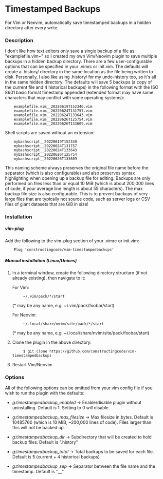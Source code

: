 # Timestamped Backups
For Vim or Neovim, automatically save timestamped backups in a hidden directory
after every write.


### Description
I don't like how text editors only save a single backup of a file as
"examplefile.vim~" so I created my own Vim/Neovim plugin to save multiple
backups in a hidden backup directory.  There are a few user-configurable
options that can be specified in your .vimrc or init.vim.  The defaults will
create a .history/ directory in the same location as the file being written to
disk.  Personally, I also like using .history/ for my undo-history too, so it's
all in the same hidden directory.  The defaults will save 5 backups (a copy of
the current file and 4 historical backups) in the following format with the ISO
8601 basic format timestamp appended (extended format may have some characters
that may conflict with some operating systems):

        examplefile.vim__20220619T152340.vim
        examplefile.vim__20220624T131757.vim
        examplefile.vim__20220624T133643.vim
        examplefile.vim__20220626T125754.vim
        examplefile.vim__20220626T133609.vim

Shell scripts are saved without an extension:

        mybashscript__20220619T152340
        mybashscript__20220624T131757
        mybashscript__20220624T133643
        mybashscript__20220626T125754
        mybashscript__20220626T133609

This naming scheme always preserves the original file name before the separator
(which is also configurable) and also preserves syntax highlighting when
opening up a backup file for editing.  Backups are only performed on files less
than or equal 10 MiB (which is about 200,000 lines of code, if your average
line length is about 55 characters).  The max backup file size is also
configurable.  This is to prevent backups of very large files that are
typically not source code, such as server logs or CSV files of giant datasets
that are GiB in size!


### Installation

##### vim-plug
Add the following to the vim-plug section of your .vimrc or init.vim:

        Plug 'constructingcode/vim-timestampedbackups'

##### Manual installation (Linux/Unices)

1. In a terminal window, create the following directory structure (if not
   already existing), then navigate to it:

    For Vim:

            ~/.vim/pack/*/start

    (* may be any name, e.g. ~/.vim/pack/foobar/start)

    For Neovim:

            ~/.local/share/nvim/site/pack/*/start

    (* may be any name, e.g. ~/.local/share/nvim/site/pack/foobar/start)

2. Clone the plugin in the above directory:

            $ git clone https://github.com/constructingcode/vim-timestampedbackups

3. Restart Vim/Neovim


### Options
All of the following options can be omitted from your vim config file if you
wish to run the plugin with the defaults:

- *g:timestampedbackup_enabled* -> Enable/disable plugin without
uninstalling.  Default is 1.  Setting to 0 will disable.

- *g:timestampedbackup_max_filesize* -> Max filesize in bytes.  Default is
10485760 (which is 10 MiB, ~200,000 lines of code).  Files larger
than this will not be backed up.

- *g:timestampedbackup_dir* -> Subdirectory that will be created to hold backup
files.  Default is ".history"

- *g:timestampedbackup_total* -> Total backups to be saved for each file.
Default is 5 (current + 4 historical backups)

- *g:timestampedbackup_sep* -> Separator between the file name and the
timestamp.  Default is "__"

